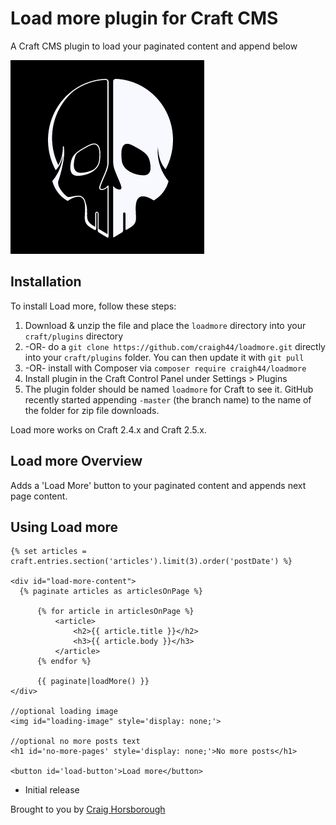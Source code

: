 # Load more plugin for Craft CMS

A Craft CMS plugin to load your paginated content and append below

![Screenshot](resources/screenshots/ghostwhite.png)

## Installation

To install Load more, follow these steps:

1. Download & unzip the file and place the `loadmore` directory into your `craft/plugins` directory
2.  -OR- do a `git clone https://github.com/craigh44/loadmore.git` directly into your `craft/plugins` folder.  You can then update it with `git pull`
3.  -OR- install with Composer via `composer require craigh44/loadmore`
4. Install plugin in the Craft Control Panel under Settings > Plugins
5. The plugin folder should be named `loadmore` for Craft to see it.  GitHub recently started appending `-master` (the branch name) to the name of the folder for zip file downloads.

Load more works on Craft 2.4.x and Craft 2.5.x.

## Load more Overview

Adds a 'Load More' button to your paginated content and appends next page content.

## Using Load more

```
{% set articles = craft.entries.section('articles').limit(3).order('postDate') %}

<div id="load-more-content">
  {% paginate articles as articlesOnPage %}

      {% for article in articlesOnPage %}
          <article>
              <h2>{{ article.title }}</h2>
              <h3>{{ article.body }}</h3>
          </article>
      {% endfor %}

      {{ paginate|loadMore() }}
</div>

//optional loading image
<img id="loading-image" style='display: none;'>

//optional no more posts text
<h1 id='no-more-pages' style='display: none;'>No more posts</h1>

<button id='load-button'>Load more</button>
```

* Initial release

Brought to you by [Craig Horsborough](http://www.ghostwhite.net)
